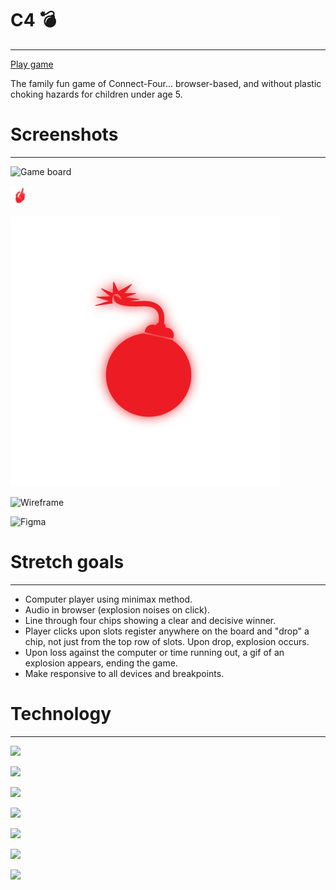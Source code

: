 # C4 💣
----
[Play game]()

The family fun game of Connect-Four... browser-based, and without plastic choking hazards for children under age 5.

# Screenshots
----
![Game board](/images/ScreenshotGame.png)

![Custom cursor](/images/SkeleCursor.png)

![Bomb](/images/RedBomb.png)

![Wireframe]()

![Figma]()

# Stretch goals
----
- Computer player using minimax method.
- Audio in browser (explosion noises on click).
- Line through four chips showing a clear and decisive winner.
- Player clicks upon slots register anywhere on the board and "drop" a chip, not just from the top row of slots. Upon drop, explosion occurs.
- Upon loss against the computer or time running out, a gif of an explosion appears, ending the game.
- Make responsive to all devices and breakpoints.

# Technology 
----
<a href="a"><img src="https://img.shields.io/badge/GitHub-100000?style=for-the-badge&logo=github&logoColor=white"/></a>

<a href="a"><img src="https://img.shields.io/badge/HTML5-E34F26?style=for-the-badge&logo=html5&logoColor=white"/></a>

<a href="a"><img src="https://img.shields.io/badge/CSS3-1572B6?style=for-the-badge&logo=css3&logoColor=white"/></a>

<a href="a"><img src="https://img.shields.io/badge/Sass-CC6699?style=for-the-badge&logo=sass&logoColor=white"/></a>

<a href="a"><img src="https://img.shields.io/badge/JavaScript-F7DF1E?style=for-the-badge&logo=javascript&logoColor=black"/></a>

<a href="a"><img src="https://img.shields.io/badge/Figma-F24E1E?style=for-the-badge&logo=figma&logoColor=white"/></a>

<a href="a"><img src="https://img.shields.io/badge/Adobe%20Illustrator-FF9A00?style=for-the-badge&logo=adobe%20illustrator&logoColor=white"/></a>